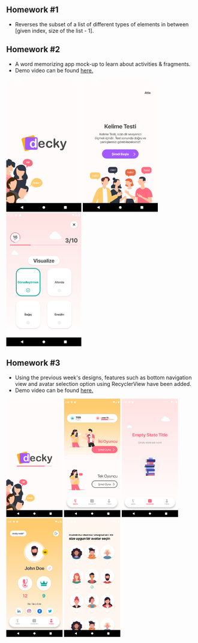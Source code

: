 ## Homework #1
* Reverses the subset of a list of different types of elements in between [given index, size of the list - 1].

## Homework #2
* A word memorizing app mock-up to learn about activities & fragments.
* Demo video can be found [here.](https://youtu.be/kHD_lfEPDIw)
<p float="middle">
  <img src="https://github.com/omercanbaltaci/IBTech-Bootcamp/blob/main/HW2/images/device-2021-11-25-163105.png" width="200" />
  <img src="https://github.com/omercanbaltaci/IBTech-Bootcamp/blob/main/HW2/images/device-2021-11-25-163123.png" width="200" /> 
  <img src="https://github.com/omercanbaltaci/IBTech-Bootcamp/blob/main/HW2/images/device-2021-11-25-163140.png" width="200" />
</p>

## Homework #3
* Using the previous week's designs, features such as bottom navigation view and avatar selection option using RecyclerView have been added.
* Demo video can be found [here.](https://youtu.be/Nit92-2-RU8)
<p float="middle">
  <img src="https://github.com/omercanbaltaci/IBTech-Bootcamp/blob/main/HW3/images/device-2021-11-25-164753.png" width="150" />
  <img src="https://github.com/omercanbaltaci/IBTech-Bootcamp/blob/main/HW3/images/device-2021-11-25-164809.png" width="150" /> 
  <img src="https://github.com/omercanbaltaci/IBTech-Bootcamp/blob/main/HW3/images/device-2021-11-25-164820.png" width="150" />
  <img src="https://github.com/omercanbaltaci/IBTech-Bootcamp/blob/main/HW3/images/device-2021-11-25-164837.png" width="150" />
  <img src="https://github.com/omercanbaltaci/IBTech-Bootcamp/blob/main/HW3/images/device-2021-11-25-164903.png" width="150" />
</p>
